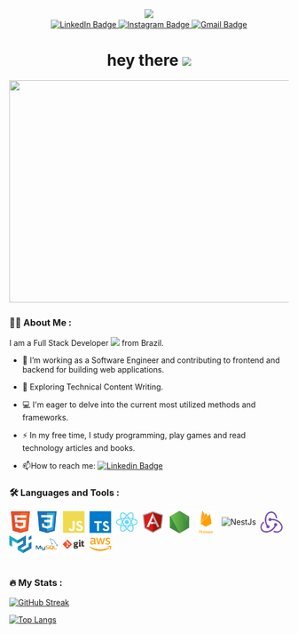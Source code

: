 

<!--
**LucianoAjs/LucianoAjs** is a ✨ _special_ ✨ repository because its `README.md` (this file) appears on your GitHub profile.

Here are some ideas to get you started:

- 🔭 I’m currently working on ...
- 🌱 I’m currently learning ...
- 👯 I’m looking to collaborate on ...
- 🤔 I’m looking for help with ...
- 💬 Ask me about ...
- 📫 How to reach me: ...
- 😄 Pronouns: ...
- ⚡ Fun fact: ...
-->

<div id="header" align="center">
   <img src="https://media.giphy.com/media/v1.Y2lkPTc5MGI3NjExZnRmc2RnbjA4YzM3aXEycDkzZHprM3gwdXRpOGlzazRwdGRjZG04dSZlcD12MV9pbnRlcm5hbF9naWZfYnlfaWQmY3Q9cw/M9gbBd9nbDrOTu1Mqx/giphy.gif" width="100"/>

   <div id="badges">
     <a href="https://www.linkedin.com/in/luciano-silva-18aaa2161">
        <img src="https://img.shields.io/badge/LinkedIn-blue?style=for-the-badge&logo=linkedin&logoColor=white" alt="LinkedIn Badge"/>
     </a>
     <a href="https://www.instagram.com/lucksanjos/">
        <img src="https://img.shields.io/badge/Instagram-red?style=for-the-badge&logo=youtube&logoColor=white" alt="Instagram Badge"/>
     </a>
     <a href="your-Gmail-URL">
       <img src="https://img.shields.io/badge/Gmail-white?style=for-the-badge&logo=gmail&logoColor=red" alt="Gmail Badge"/>
     </a>
  </div>
  
<h1>
  hey there
  <img src="https://media.giphy.com/media/hvRJCLFzcasrR4ia7z/giphy.gif" width="40px"/>
</h1>

</div>

<div align="center">
  <img src="https://media.giphy.com/media/dWesBcTLavkZuG35MI/giphy.gif" width="600" height="400"/>
</div>

### :woman_technologist: About Me :
I am a Full Stack Developer <img src="https://media.giphy.com/media/WUlplcMpOCEmTGBtBW/giphy.gif" width="40"> from Brazil.
- :telescope: I’m working as a Software Engineer and contributing to frontend and backend for building web applications.

- :seedling: Exploring Technical Content Writing.

- :computer: I'm eager to delve into the current most utilized methods and frameworks.

- :zap: In my free time, I study programming, play games and read technology articles and books.

- :mailbox:How to reach me: [![Linkedin Badge](https://img.shields.io/badge/-Luciano-blue?style=flat&logo=Linkedin&logoColor=white)](https://www.linkedin.com/in/luciano-silva-18aaa2161/)




### :hammer_and_wrench: Languages and Tools :

<div>
 <img align="center" alt="HTML" height="40" width="40" src="https://raw.githubusercontent.com/devicons/devicon/master/icons/html5/html5-original.svg">&nbsp;
  <img align="center" alt="CSS" height="40" width="40" src="https://raw.githubusercontent.com/devicons/devicon/master/icons/css3/css3-original.svg">&nbsp;
  <img align="center" alt="Js" height="40" width="40" src="https://raw.githubusercontent.com/devicons/devicon/master/icons/javascript/javascript-plain.svg">&nbsp;
  <img align="center" alt="Ts" height="40" width="40" src="https://raw.githubusercontent.com/devicons/devicon/master/icons/typescript/typescript-plain.svg">&nbsp;
  <img align="center" alt="React" height="40" width="40" src="https://raw.githubusercontent.com/devicons/devicon/master/icons/react/react-original.svg">&nbsp;
  <img align="center" alt="Angular" height="40" width="40" src="https://raw.githubusercontent.com/devicons/devicon/master/icons/angularjs/angularjs-original.svg">&nbsp;
  <img align="center" alt="NodeJS" height="40" width="40" src="https://raw.githubusercontent.com/devicons/devicon/master/icons/nodejs/nodejs-original.svg">&nbsp;
  <img align="center" src="https://github.com/devicons/devicon/blob/master/icons/firebase/firebase-plain-wordmark.svg" title="Firebase" alt="Firebase" width="40" height="40"/>&nbsp;
  <img align="center" alt="NestJs" height="40" width="40" src="https://cdn.jsdelivr.net/gh/devicons/devicon/icons/nestjs/nestjs-plain.svg">&nbsp;
  <img align="center" src="https://github.com/devicons/devicon/blob/master/icons/redux/redux-original.svg" title="Redux" alt="Redux " width="40" height="40"/>&nbsp;
  <img align="center" src="https://github.com/devicons/devicon/blob/master/icons/materialui/materialui-original.svg" title="Material UI" alt="Material UI" width="40" height="40"/>&nbsp;
  <img align="center" src="https://github.com/devicons/devicon/blob/master/icons/mysql/mysql-original-wordmark.svg" title="MySQL"  alt="MySQL" width="40" height="40"/>&nbsp;
  <img align="center" src="https://github.com/devicons/devicon/blob/master/icons/git/git-original-wordmark.svg" title="Git" **alt="Git" width="40" height="40"/>&nbsp;
  <img align="center" src="https://github.com/devicons/devicon/blob/master/icons/amazonwebservices/amazonwebservices-plain-wordmark.svg" title="AWS" alt="AWS" width="40" height="40"/>&nbsp;
</div>

<br/>


### :fire: My Stats :

[![GitHub Streak](http://github-readme-streak-stats.herokuapp.com?user=LucianoAjs&theme=dark&background=000000)](https://git.io/streak-stats)

[![Top Langs](https://github-readme-stats.vercel.app/api/top-langs/?username=LucianoAjs&layout=compact&theme=vision-friendly-dark)](https://github.com/anuraghazra/github-readme-stats)




